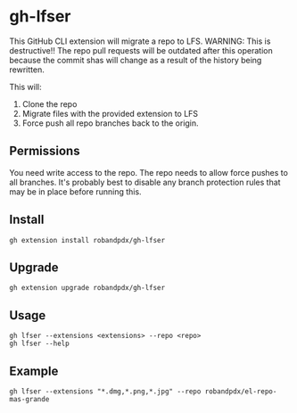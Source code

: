 # gh-lfser

This GitHub CLI extension will migrate a repo to LFS. WARNING: This is destructive!! The repo pull requests will be outdated after this operation because the commit shas will change as a result of the history being rewritten.

This will:
1. Clone the repo
1. Migrate files with the provided extension to LFS
1. Force push all repo branches back to the origin.

## Permissions
You need write access to the repo. The repo needs to allow force pushes to all branches. It's probably best to disable any branch protection rules that may be in place before running this.

## Install
`gh extension install robandpdx/gh-lfser`  

## Upgrade
`gh extension upgrade robandpdx/gh-lfser`  

## Usage
`gh lfser --extensions <extensions> --repo <repo>`  
`gh lfser --help`  

## Example
`gh lfser --extensions "*.dmg,*.png,*.jpg" --repo robandpdx/el-repo-mas-grande`  